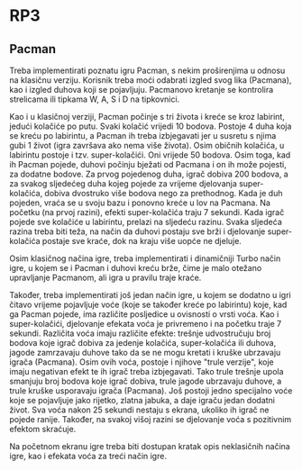 # RP3

## Pacman
Treba implementirati poznatu igru Pacman, s nekim proširenjima u odnosu na klasičnu verziju. Korisnik treba moći odabrati izgled svog lika (Pacmana), kao i izgled duhova koji se pojavljuju. Pacmanovo kretanje se kontrolira strelicama ili tipkama W, A, S i D na tipkovnici.

Kao i u klasičnoj verziji, Pacman počinje s tri života i kreće se kroz labirint, jedući kolačiće po putu. Svaki kolačić vrijedi 10 bodova. Postoje 4 duha koja se kreću po labirintu, a Pacman ih treba izbjegavati jer u susretu s njima gubi 1 život (igra završava ako nema više života). Osim običnih kolačića, u labirintu postoje i tzv. super-kolačići. Oni vrijede 50 bodova. Osim toga, kad ih Pacman pojede, duhovi počinju bježati od Pacmana i on ih može pojesti, za dodatne bodove. Za prvog pojedenog duha, igrač dobiva 200 bodova, a za svakog sljedećeg duha kojeg pojede za vrijeme djelovanja super-kolačića, dobiva dvostruko više bodova nego za prethodnog. Kada je duh pojeden, vraća se u svoju bazu i ponovno kreće u lov na Pacmana. Na početku (na prvoj razini), efekti super-kolačića traju 7 sekundi. Kada igrač pojede sve kolačiće u labirintu, prelazi na sljedeću razinu. Svaka sljedeća razina treba biti teža, na način da duhovi postaju sve brži i djelovanje super-kolačića postaje sve kraće, dok na kraju više uopće ne djeluje.

Osim klasičnog načina igre, treba implementirati i dinamičniji Turbo način igre, u kojem se i Pacman i duhovi kreću brže, čime je malo otežano upravljanje Pacmanom, ali igra u pravilu traje kraće.

Također, treba implementirati još jedan način igre, u kojem se dodatno u igri čitavo vrijeme pojavljuje voće (koje se također kreće po labirintu) koje, kad ga Pacman pojede, ima različite posljedice u ovisnosti o vrsti voća. Kao i super-kolačići, djelovanje efekata voća je privremeno i na početku traje 7 sekundi. Različita voća imaju različite efekte: trešnje udvostručuju broj bodova koje igrač dobiva za jedenje kolačića, super-kolačića ili duhova, jagode zamrzavaju duhove tako da se ne mogu kretati i kruške ubrzavaju igrača (Pacmana). Osim ovih voća, postoje i njihove "trule verzije", koje imaju negativan efekt te ih igrač treba izbjegavati. Tako trule trešnje upola smanjuju broj bodova koje igrač dobiva, trule jagode ubrzavaju duhove, a trule kruške usporavaju igrača (Pacmana). Još postoji jedno specijalno voće koje se pojavljuje jako rijetko, zlatna jabuka, a daje igraču jedan dodatni život. Sva voća nakon 25 sekundi nestaju s ekrana, ukoliko ih igrač ne pojede ranije. Također, na svakoj višoj razini se djelovanje voća s pozitivnim efektom skraćuje.

Na početnom ekranu igre treba biti dostupan kratak opis neklasičnih načina igre, kao i efekata voća za treći način igre.
